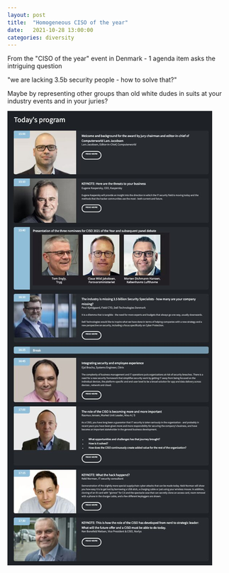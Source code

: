 ```yaml
---
layout: post
title:  "Homogeneous CISO of the year"
date:   2021-10-28 13:00:00
categories: diversity
---
```



From the "CISO of the year" event in Denmark - 1 agenda item asks the intriguing question 

  "we are lacking 3.5b security people - how to solve that?" 
  
Maybe by representing other groups than old white dudes in suits at your industry events and in your juries?

![Ciso of the year agenda](/assets/images/ciso-of-the-year.jpeg)

